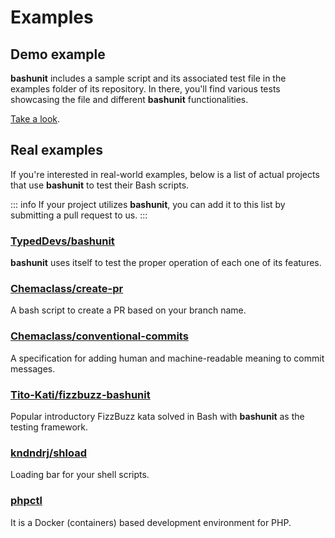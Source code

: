 # Examples

## Demo example

**bashunit** includes a sample script and its associated test file in the examples folder of its repository.
In there, you'll find various tests showcasing the file and different **bashunit** functionalities.

[Take a look](https://github.com/TypedDevs/bashunit/tree/main/example).

## Real examples

If you're interested in real-world examples, below is a list of actual projects that use **bashunit** to test their Bash scripts.

::: info
If your project utilizes **bashunit**, you can add it to this list by submitting a pull request to us.
:::

### [TypedDevs/bashunit](https://github.com/TypedDevs/bashunit/tree/main/tests)

**bashunit** uses itself to test the proper operation of each one of its features.

### [Chemaclass/create-pr](https://github.com/Chemaclass/create-pr)

A bash script to create a PR based on your branch name.

### [Chemaclass/conventional-commits](https://github.com/Chemaclass/conventional-commits)

A specification for adding human and machine-readable meaning to commit messages.

### [Tito-Kati/fizzbuzz-bashunit](https://github.com/Tito-Kati/fizzbuzz-bashunit)

Popular introductory FizzBuzz kata solved in Bash with **bashunit** as the testing framework.

### [kndndrj/shload](https://github.com/kndndrj/shload)

Loading bar for your shell scripts.

### [phpctl](https://github.com/opencodeco/phpctl)

It is a Docker (containers) based development environment for PHP.
